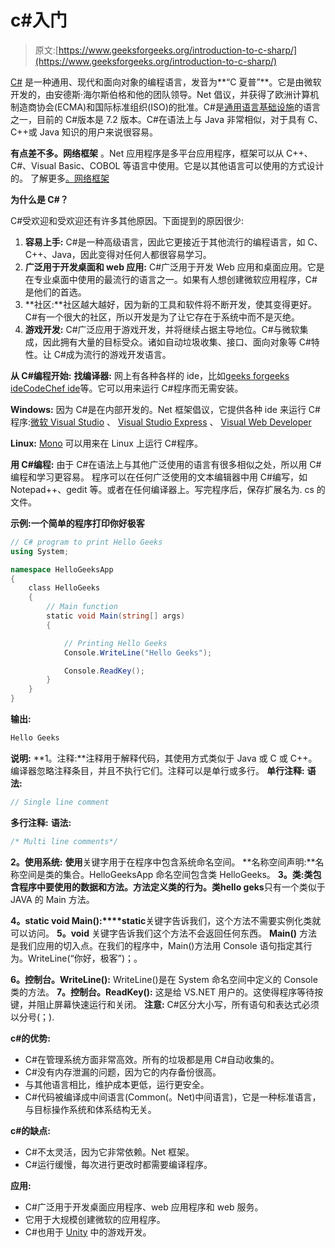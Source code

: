 # c#入门

> 原文:[https://www.geeksforgeeks.org/introduction-to-c-sharp/](https://www.geeksforgeeks.org/introduction-to-c-sharp/)

[C#](https://www.geeksforgeeks.org/csharp-programming-language/) 是一种通用、现代和面向对象的编程语言，发音为**“C 夏普”**。它是由微软开发的，由安德斯·海尔斯伯格和他的团队领导。Net 倡议，并获得了欧洲计算机制造商协会(ECMA)和国际标准组织(ISO)的批准。C#是[通用语言基础设施](https://en.wikipedia.org/wiki/Common_Language_Infrastructure)的语言之一，目前的 C#版本是 7.2 版本。C#在语法上与 Java 非常相似，对于具有 C、C++或 Java 知识的用户来说很容易。

**有点差不多。网络框架**
。Net 应用程序是多平台应用程序，框架可以从 C++、C#、Visual Basic、COBOL 等语言中使用。它是以其他语言可以使用的方式设计的。
了解更多[。网络框架](https://en.wikipedia.org/wiki/.NET_Framework)

**为什么是 C#？**

C#受欢迎和受欢迎还有许多其他原因。下面提到的原因很少:

1.  **容易上手:** C#是一种高级语言，因此它更接近于其他流行的编程语言，如 C、C++、Java，因此变得对任何人都很容易学习。
2.  **广泛用于开发桌面和 web 应用:** C#广泛用于开发 Web 应用和桌面应用。它是在专业桌面中使用的最流行的语言之一。如果有人想创建微软应用程序，C#是他们的首选。
3.  **社区:**社区越大越好，因为新的工具和软件将不断开发，使其变得更好。C#有一个很大的社区，所以开发是为了让它存在于系统中而不是灭绝。
4.  **游戏开发:** C#广泛应用于游戏开发，并将继续占据主导地位。C#与微软集成，因此拥有大量的目标受众。诸如自动垃圾收集、接口、面向对象等 C#特性。让 C#成为流行的游戏开发语言。

**从 C#编程开始:**
**找编译器:**
网上有各种各样的 ide，比如[geeks forgeeks ide](https://ide.geeksforgeeks.org/)[CodeChef ide](https://www.codechef.com/ide)等。它可以用来运行 C#程序而无需安装。

**Windows:** 因为 C#是在内部开发的。Net 框架倡议，它提供各种 ide 来运行 C#程序:[微软 Visual Studio](https://www.visualstudio.com/) 、 [Visual Studio Express](https://www.visualstudio.com/vs/express/) 、 [Visual Web Developer](https://msdn.microsoft.com/en-us/library/ee410104(v=vs.100).aspx)

**Linux:** [Mono](http://www.mono-project.com/) 可以用来在 Linux 上运行 C#程序。

**用 C#编程:**
由于 C#在语法上与其他广泛使用的语言有很多相似之处，所以用 C#编程和学习更容易。
程序可以在任何广泛使用的文本编辑器中用 C#编写，如 Notepad++、gedit 等。或者在任何编译器上。写完程序后，保存扩展名为. cs 的文件。

**示例:**一个简单的程序打印**你好极客**

```cs
// C# program to print Hello Geeks
using System;

namespace HelloGeeksApp
{   
    class HelloGeeks
    {   
        // Main function
        static void Main(string[] args)
        {

            // Printing Hello Geeks
            Console.WriteLine("Hello Geeks");

            Console.ReadKey();
        }
    }
}
```

**输出:**

```cs
Hello Geeks
```

**说明:**
**1。注释:**注释用于解释代码，其使用方式类似于 Java 或 C 或 C++。编译器忽略注释条目，并且不执行它们。注释可以是单行或多行。
**单行注释:**
**语法:**

```cs
// Single line comment
```

**多行注释:**
**语法:**

```cs
/* Multi line comments*/
```

**2。使用系统:** **使用**关键字用于在程序中包含系统命名空间。
**名称空间声明:**名称空间是类的集合。HelloGeeksApp 命名空间包含类 HelloGeeks。
**3。类:**类包含程序中要使用的数据和方法。方法定义类的行为。类**hello geks**只有一个类似于 JAVA 的 Main 方法。

**4。static void Main():****static**关键字告诉我们，这个方法不需要实例化类就可以访问。 **5。void** 关键字告诉我们这个方法不会返回任何东西。 **Main()** 方法是我们应用的切入点。在我们的程序中，Main()方法用 Console 语句指定其行为。WriteLine(“你好，极客”)；。

**6。控制台。WriteLine():** WriteLine()是在 System 命名空间中定义的 Console 类的方法。
**7。控制台。ReadKey():** 这是给 VS.NET 用户的。这使得程序等待按键，并阻止屏幕快速运行和关闭。
**注意:** C#区分大小写，所有语句和表达式必须以分号(；).

**c#的优势:**

*   C#在管理系统方面非常高效。所有的垃圾都是用 C#自动收集的。
*   C#没有内存泄漏的问题，因为它的内存备份很高。
*   与其他语言相比，维护成本更低，运行更安全。
*   C#代码被编译成中间语言(Common(。Net)中间语言)，它是一种标准语言，与目标操作系统和体系结构无关。

**c#的缺点:**

*   C#不太灵活，因为它非常依赖。Net 框架。
*   C#运行缓慢，每次进行更改时都需要编译程序。

**应用:**

*   C#广泛用于开发桌面应用程序、web 应用程序和 web 服务。
*   它用于大规模创建微软的应用程序。
*   C#也用于 [Unity](https://en.wikipedia.org/wiki/Unity_(game_engine)) 中的游戏开发。